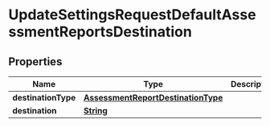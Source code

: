 

# UpdateSettingsRequestDefaultAssessmentReportsDestination


## Properties

| Name | Type | Description | Notes |
|------------ | ------------- | ------------- | -------------|
|**destinationType** | [**AssessmentReportDestinationType**](AssessmentReportDestinationType.md) |  |  [optional] |
|**destination** | [**String**](String.md) |  |  [optional] |



